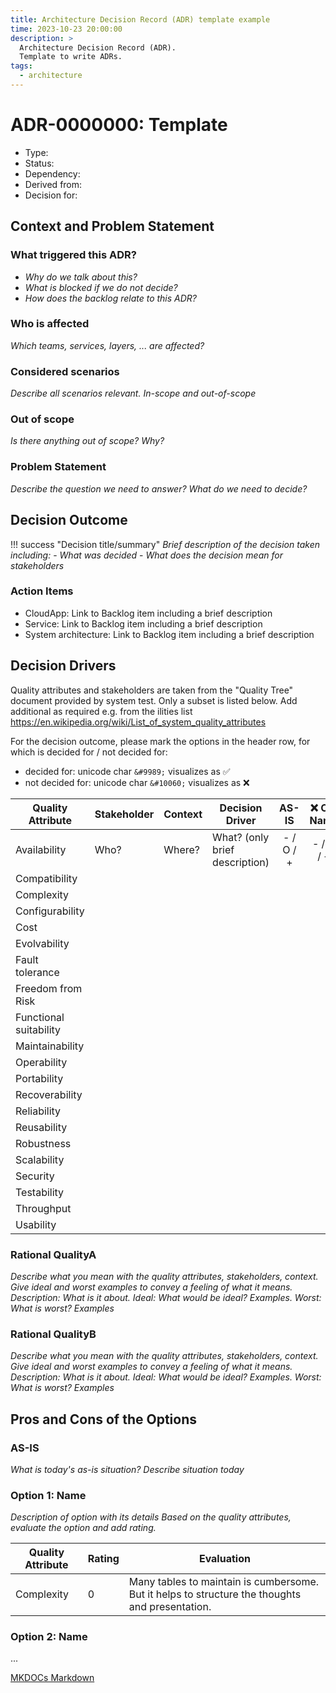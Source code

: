 ```yaml
---
title: Architecture Decision Record (ADR) template example
time: 2023-10-23 20:00:00
description: > 
  Architecture Decision Record (ADR).
  Template to write ADRs.
tags:
  - architecture
---
```



# ADR-0000000: Template

<!-- ADR_META_START -->

- Type: <!-- {Architecture | Process} -->
- Status: <!-- {Draft | Proposed | Accepted | Rejected | Deprecated } -->
- Dependency: <!-- {none | amends | amended by | supersedes | superseded by | related to} if dependency(ies) exist to other ADRs, put also [title](link) -->
- Derived from: <!-- Put the link to the super ADR from which this one has been derived. 1 or many links, also as subordinate list possible-->
- Decision for: <!-- Put the link to the Requirements (Backlog work items). Depending on level: Epic, capability, feature. 1 or many links, also as subordinate list possible-->

<!-- ADR_META_END -->

## Context and Problem Statement

### What triggered this ADR?

- *Why do we talk about this?*
- *What is blocked if we do not decide?*
- *How does the backlog relate to this ADR?*

### Who is affected

*Which teams, services, layers, ... are affected?*

### Considered scenarios

*Describe all scenarios relevant.*
*In-scope and out-of-scope*

### Out of scope

*Is there anything out of scope? Why?*

### Problem Statement

*Describe the question we need to answer? What do we need to decide?*

## Decision Outcome

!!! success "Decision title/summary"
    *Brief description of the decision taken including:*
    - *What was decided*
    - *What does the decision mean for stakeholders*

### Action Items

- CloudApp: Link to Backlog item including a brief description
- Service: Link to Backlog item including a brief description
- System architecture: Link to Backlog item including a brief description

## Decision Drivers

Quality attributes and stakeholders are taken from the "Quality Tree" document provided by system test. Only a subset is
listed below. Add additional as required e.g. from the ilities list https://en.wikipedia.org/wiki/List_of_system_quality_attributes

For the decision outcome, please mark the options in the header row, for which is decided for / not decided for:

- decided for: unicode char `&#9989;` visualizes as &#9989;
- not decided for: unicode char `&#10060;` visualizes as &#10060;

| Quality Attribute | Stakeholder | Context | Decision Driver                | AS-IS     | &#10060; O1: Name | &#9989; O2: Name  |
| ---               | ---         | ---     | ---                            | :---:     | :---:     | :---:     |
| Availability      | Who?        | Where?  | What? (only brief description) | - / O / + | - / O / + | - / O / + |
| Compatibility     |             |         |                                |           |           |           |
| Complexity        |             |         |                                |           |           |           |
| Configurability
| Cost
| Evolvability
| Fault tolerance
| Freedom from Risk
| Functional suitability
| Maintainability
| Operability
| Portability
| Recoverability
| Reliability
| Reusability
| Robustness
| Scalability
| Security
| Testability
| Throughput
| Usability

### Rational QualityA

*Describe what you mean with the quality attributes, stakeholders, context.*
*Give ideal and worst examples to convey a feeling of what it means.*
*Description: What is it about. Ideal: What would be ideal? Examples. Worst: What is worst? Examples*

### Rational QualityB

*Describe what you mean with the quality attributes, stakeholders, context.*
*Give ideal and worst examples to convey a feeling of what it means.*
*Description: What is it about. Ideal: What would be ideal? Examples. Worst: What is worst? Examples*

## Pros and Cons of the Options

### AS-IS

*What is today's as-is situation?*
*Describe situation today*

### Option 1: Name

*Description of option with its details Based on the quality attributes, evaluate the option and add rating.*

| Quality Attribute | Rating | Evaluation                                                                                      |
| ---               | ---    | ---                                                                                             |
| Complexity        | 0      | Many tables to maintain is cumbersome. But it helps to structure the thoughts and presentation. |

### Option 2: Name

...

[MKDOCs Markdown](https://www.mkdocs.org/user-guide/writing-your-docs/)
